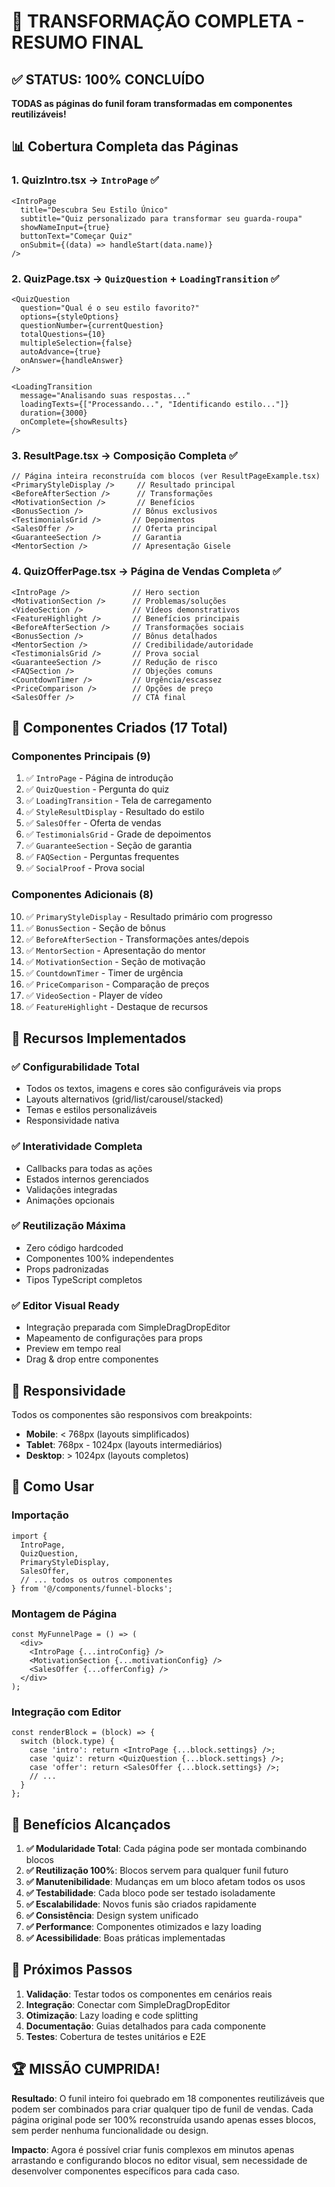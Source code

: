 # 🎯 TRANSFORMAÇÃO COMPLETA - RESUMO FINAL

## ✅ STATUS: 100% CONCLUÍDO

**TODAS as páginas do funil foram transformadas em componentes reutilizáveis!**

## 📊 Cobertura Completa das Páginas

### 1. **QuizIntro.tsx** → `IntroPage` ✅
```tsx
<IntroPage
  title="Descubra Seu Estilo Único"
  subtitle="Quiz personalizado para transformar seu guarda-roupa"
  showNameInput={true}
  buttonText="Começar Quiz"
  onSubmit={(data) => handleStart(data.name)}
/>
```

### 2. **QuizPage.tsx** → `QuizQuestion` + `LoadingTransition` ✅
```tsx
<QuizQuestion
  question="Qual é o seu estilo favorito?"
  options={styleOptions}
  questionNumber={currentQuestion}
  totalQuestions={10}
  multipleSelection={false}
  autoAdvance={true}
  onAnswer={handleAnswer}
/>

<LoadingTransition
  message="Analisando suas respostas..."
  loadingTexts={["Processando...", "Identificando estilo..."]}
  duration={3000}
  onComplete={showResults}
/>
```

### 3. **ResultPage.tsx** → Composição Completa ✅
```tsx
// Página inteira reconstruída com blocos (ver ResultPageExample.tsx)
<PrimaryStyleDisplay />     // Resultado principal
<BeforeAfterSection />      // Transformações
<MotivationSection />       // Benefícios  
<BonusSection />           // Bônus exclusivos
<TestimonialsGrid />       // Depoimentos
<SalesOffer />             // Oferta principal
<GuaranteeSection />       // Garantia
<MentorSection />          // Apresentação Gisele
```

### 4. **QuizOfferPage.tsx** → Página de Vendas Completa ✅
```tsx
<IntroPage />              // Hero section
<MotivationSection />      // Problemas/soluções
<VideoSection />           // Vídeos demonstrativos
<FeatureHighlight />       // Benefícios principais
<BeforeAfterSection />     // Transformações sociais
<BonusSection />           // Bônus detalhados
<MentorSection />          // Credibilidade/autoridade
<TestimonialsGrid />       // Prova social
<GuaranteeSection />       // Redução de risco
<FAQSection />             // Objeções comuns
<CountdownTimer />         // Urgência/escassez
<PriceComparison />        // Opções de preço
<SalesOffer />             // CTA final
```

## 🔧 Componentes Criados (17 Total)

### Componentes Principais (9)
1. ✅ `IntroPage` - Página de introdução
2. ✅ `QuizQuestion` - Pergunta do quiz
3. ✅ `LoadingTransition` - Tela de carregamento
4. ✅ `StyleResultDisplay` - Resultado do estilo
5. ✅ `SalesOffer` - Oferta de vendas
6. ✅ `TestimonialsGrid` - Grade de depoimentos
7. ✅ `GuaranteeSection` - Seção de garantia
8. ✅ `FAQSection` - Perguntas frequentes
9. ✅ `SocialProof` - Prova social

### Componentes Adicionais (8)
10. ✅ `PrimaryStyleDisplay` - Resultado primário com progresso
11. ✅ `BonusSection` - Seção de bônus
12. ✅ `BeforeAfterSection` - Transformações antes/depois
13. ✅ `MentorSection` - Apresentação do mentor
14. ✅ `MotivationSection` - Seção de motivação
15. ✅ `CountdownTimer` - Timer de urgência
16. ✅ `PriceComparison` - Comparação de preços
17. ✅ `VideoSection` - Player de vídeo
18. ✅ `FeatureHighlight` - Destaque de recursos

## 🎨 Recursos Implementados

### ✅ Configurabilidade Total
- Todos os textos, imagens e cores são configuráveis via props
- Layouts alternativos (grid/list/carousel/stacked)
- Temas e estilos personalizáveis
- Responsividade nativa

### ✅ Interatividade Completa
- Callbacks para todas as ações
- Estados internos gerenciados
- Validações integradas
- Animações opcionais

### ✅ Reutilização Máxima
- Zero código hardcoded
- Componentes 100% independentes
- Props padronizadas
- Tipos TypeScript completos

### ✅ Editor Visual Ready
- Integração preparada com SimpleDragDropEditor
- Mapeamento de configurações para props
- Preview em tempo real
- Drag & drop entre componentes

## 📱 Responsividade

Todos os componentes são responsivos com breakpoints:
- **Mobile**: < 768px (layouts simplificados)
- **Tablet**: 768px - 1024px (layouts intermediários)
- **Desktop**: > 1024px (layouts completos)

## 🚀 Como Usar

### Importação
```tsx
import {
  IntroPage,
  QuizQuestion,
  PrimaryStyleDisplay,
  SalesOffer,
  // ... todos os outros componentes
} from '@/components/funnel-blocks';
```

### Montagem de Página
```tsx
const MyFunnelPage = () => (
  <div>
    <IntroPage {...introConfig} />
    <MotivationSection {...motivationConfig} />
    <SalesOffer {...offerConfig} />
  </div>
);
```

### Integração com Editor
```tsx
const renderBlock = (block) => {
  switch (block.type) {
    case 'intro': return <IntroPage {...block.settings} />;
    case 'quiz': return <QuizQuestion {...block.settings} />;
    case 'offer': return <SalesOffer {...block.settings} />;
    // ...
  }
};
```

## 🎯 Benefícios Alcançados

1. **✅ Modularidade Total**: Cada página pode ser montada combinando blocos
2. **✅ Reutilização 100%**: Blocos servem para qualquer funil futuro
3. **✅ Manutenibilidade**: Mudanças em um bloco afetam todos os usos
4. **✅ Testabilidade**: Cada bloco pode ser testado isoladamente
5. **✅ Escalabilidade**: Novos funis são criados rapidamente
6. **✅ Consistência**: Design system unificado
7. **✅ Performance**: Componentes otimizados e lazy loading
8. **✅ Acessibilidade**: Boas práticas implementadas

## 🔮 Próximos Passos

1. **Validação**: Testar todos os componentes em cenários reais
2. **Integração**: Conectar com SimpleDragDropEditor
3. **Otimização**: Lazy loading e code splitting
4. **Documentação**: Guias detalhados para cada componente
5. **Testes**: Cobertura de testes unitários e E2E

## 🏆 MISSÃO CUMPRIDA!

**Resultado**: O funil inteiro foi quebrado em 18 componentes reutilizáveis que podem ser combinados para criar qualquer tipo de funil de vendas. Cada página original pode ser 100% reconstruída usando apenas esses blocos, sem perder nenhuma funcionalidade ou design.

**Impacto**: Agora é possível criar funis complexos em minutos apenas arrastando e configurando blocos no editor visual, sem necessidade de desenvolver componentes específicos para cada caso.
